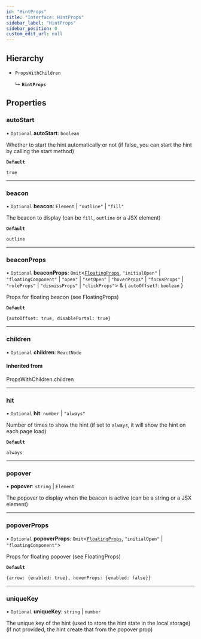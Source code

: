 ```yaml
---
id: "HintProps"
title: "Interface: HintProps"
sidebar_label: "HintProps"
sidebar_position: 0
custom_edit_url: null
---
```


## Hierarchy

- `PropsWithChildren`

  ↳ **`HintProps`**

## Properties

### autoStart

• `Optional` **autoStart**: `boolean`

Whether to start the hint automatically or not (if false, you can start the hint by calling the start method)

**`Default`**

`true`

___

### beacon

• `Optional` **beacon**: `Element` \| ``"outline"`` \| ``"fill"``

The beacon to display (can be `fill`, `outline` or a JSX element)

**`Default`**

`outline`

___

### beaconProps

• `Optional` **beaconProps**: `Omit`<[`FloatingProps`](FloatingProps.md), ``"initialOpen"`` \| ``"floatingComponent"`` \| ``"open"`` \| ``"setOpen"`` \| ``"hoverProps"`` \| ``"focusProps"`` \| ``"roleProps"`` \| ``"dismissProps"`` \| ``"clickProps"``\> & { `autoOffset?`: `boolean`  }

Props for floating beacon (see FloatingProps)

**`Default`**

`{autoOffset: true, disablePortal: true}`

___

### children

• `Optional` **children**: `ReactNode`

#### Inherited from

PropsWithChildren.children

___

### hit

• `Optional` **hit**: `number` \| ``"always"``

Number of times to show the hint (if set to `always`, it will show the hint on each page load)

**`Default`**

`always`

___

### popover

• **popover**: `string` \| `Element`

The popover to display when the beacon is active (can be a string or a JSX element)

___

### popoverProps

• `Optional` **popoverProps**: `Omit`<[`FloatingProps`](FloatingProps.md), ``"initialOpen"`` \| ``"floatingComponent"``\>

Props for floating popover (see FloatingProps)

**`Default`**

`{arrow: {enabled: true}, hoverProps: {enabled: false}}`

___

### uniqueKey

• `Optional` **uniqueKey**: `string` \| `number`

The unique key of the hint (used to store the hint state in the local storage) (if not provided, the hint create that from the popover prop)
